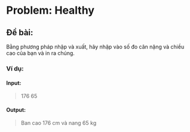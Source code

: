 # Problem: Healthy
## Đề bài:
Bằng phương pháp nhập và xuất, hãy nhập vào số đo cân nặng và chiều cao của bạn và in ra chúng.
### Ví dụ:
#### Input: 
> 176 65
#### Output:
> Ban cao 176 cm và nang 65 kg